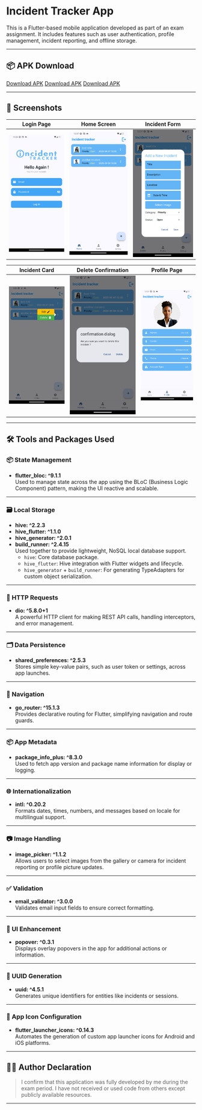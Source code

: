 # Incident Tracker App

This is a Flutter-based mobile application developed as part of an exam assignment. It includes features such as user authentication, profile management, incident reporting, and offline storage.

---

## 📦 APK Download

[Download APK](https://drive.google.com/file/d/1QoUgJ7SrAcWlO7vle0OS5zNNfmu388Ip/view?usp=drive_link)
[Download APK](https://drive.google.com/file/d/1ISfCmazk80_G8467MFI6kcD6MYZ952LL/view?usp=drive_link)
[Download APK](https://drive.google.com/file/d/1FnNjlzQ6UllBF3o406RKO-UNU0WgxJ0W/view?usp=drive_link)

---

## 📸 Screenshots

| Login Page | Home Screen | Incident Form |
|------------|-------------|----------------|
| ![Login](./lib/images/login.png) | ![Home](./lib/images/home.png) | ![Form](./lib/images/form.png) |

| Incident Card | Delete Confirmation | Profile Page |
|---------------|---------------------|--------------|
| ![Incident](./lib/images/home1.png) | ![Delete](./lib/images/home2.png) | ![Profile](./lib/images/profile.png) |

---

## 🛠 Tools and Packages Used

### 📦 State Management

- **flutter_bloc: ^9.1.1**  
  Used to manage state across the app using the BLoC (Business Logic Component) pattern, making the UI reactive and scalable.

---

### 🗃 Local Storage

- **hive: ^2.2.3**  
- **hive_flutter: ^1.1.0**  
- **hive_generator: ^2.0.1**  
- **build_runner: ^2.4.15**  
  Used together to provide lightweight, NoSQL local database support.  
  - `hive`: Core database package.  
  - `hive_flutter`: Hive integration with Flutter widgets and lifecycle.  
  - `hive_generator` + `build_runner`: For generating TypeAdapters for custom object serialization.

---

### 📨 HTTP Requests

- **dio: ^5.8.0+1**  
  A powerful HTTP client for making REST API calls, handling interceptors, and error management.

---

### 🗂 Data Persistence

- **shared_preferences: ^2.5.3**  
  Stores simple key-value pairs, such as user token or settings, across app launches.

---

### 🔀 Navigation

- **go_router: ^15.1.3**  
  Provides declarative routing for Flutter, simplifying navigation and route guards.

---

### 📦 App Metadata

- **package_info_plus: ^8.3.0**  
  Used to fetch app version and package name information for display or logging.

---

### 🌐 Internationalization

- **intl: ^0.20.2**  
  Formats dates, times, numbers, and messages based on locale for multilingual support.

---

### 📷 Image Handling

- **image_picker: ^1.1.2**  
  Allows users to select images from the gallery or camera for incident reporting or profile picture updates.

---

### ✅ Validation

- **email_validator: ^3.0.0**  
  Validates email input fields to ensure correct formatting.

---

### 🎨 UI Enhancement

- **popover: ^0.3.1**  
  Displays overlay popovers in the app for additional actions or information.

---

### 🔑 UUID Generation

- **uuid: ^4.5.1**  
  Generates unique identifiers for entities like incidents or sessions.

---

### 🚀 App Icon Configuration

- **flutter_launcher_icons: ^0.14.3**  
  Automates the generation of custom app launcher icons for Android and iOS platforms.

---

## 🧑‍💻 Author Declaration

> I confirm that this application was fully developed by me during the exam period. I have not received or used code from others except publicly available resources.

---

